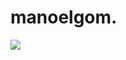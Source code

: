 # manoelgom.
![](https://www.google.com/url?sa=i&url=https%3A%2F%2Fwww.tenhomaisdiscosqueamigos.com%2F2019%2F01%2F15%2Fhomer-simpson-gif%2F&psig=AOvVaw25c9ozGIgQf1oGou2sTTTY&ust=1695861686910000&source=images&cd=vfe&opi=89978449&ved=0CBAQjRxqFwoTCODA057HyYEDFQAAAAAdAAAAABA8)
